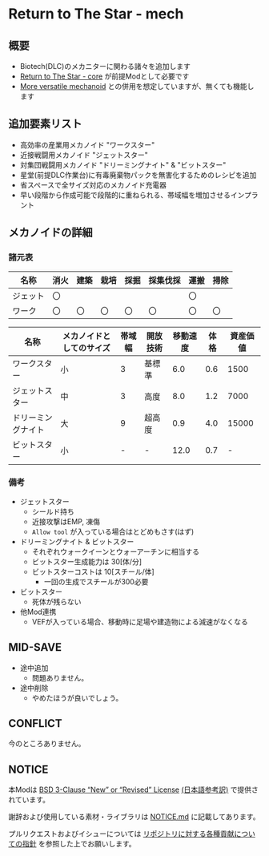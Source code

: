 # Return to The Star - mech

## 概要

- Biotech(DLC)のメカニターに関わる諸々を追加します
- [Return to The Star - core](https://github.com/piet-rian/rtts_core) が前提Modとして必要です
- [More versatile mechanoid](https://github.com/piet-rian/mvm) との併用を想定していますが、無くても機能します

## 追加要素リスト

- 高効率の産業用メカノイド "ワークスター"
- 近接戦闘用メカノイド "ジェットスター"
- 対集団戦闘用メカノイド "ドリーミングナイト" & "ビットスター"
- 星堂(前提DLC作業台)に有毒廃棄物パックを無害化するためのレシピを追加
- 省スペースで全サイズ対応のメカノイド充電器
- 早い段階から作成可能で段階的に重ねられる、帯域幅を増加させるインプラント

## メカノイドの詳細

### 諸元表

| 名称 | 消火 | 建築 | 栽培 | 採掘 | 採集伐採 | 運搬 | 掃除 |
|------|------|------|------|------|----------|------|------|
| ジェット | 〇 |  |  |  |  | 〇 |  |
| ワーク | 〇 | 〇 | 〇 | 〇 | 〇 | 〇 | 〇 |

|名称|メカノイドとしてのサイズ|帯域幅|開放技術|移動速度|体格|資産価値|
|-|-|-|-|-|-|-|
|ワークスター|小|3|基標準|6.0|0.6|1500|
|ジェットスター|中|3|高度|8.0|1.2|7000|
|ドリーミングナイト|大|9|超高度|0.9|4.0|15000|
|ビットスター|小|-|-|12.0|0.7|-|

### 備考

- ジェットスター
  - シールド持ち
  - 近接攻撃はEMP, 凍傷
  - `Allow tool` が入っている場合はとどめもさす(はず)
- ドリーミングナイト & ビットスター
  - それぞれウォークイーンとウォーアーチンに相当する
  - ビットスター生成能力は 30\[体/分\]
  - ビットスターコストは 10\[スチール/体\]
    - 一回の生成でスチールが300必要
- ビットスター
  - 死体が残らない
- 他Mod連携
  - VEFが入っている場合、移動時に足場や建造物による減速がなくなる

## MID-SAVE

- 途中追加
  - 問題ありません。
- 途中削除
  - やめたほうが良いでしょう。

## CONFLICT

今のところありません。

## NOTICE

本Modは [BSD 3-Clause “New” or “Revised” License](LICENSE) [(日本語参考訳)](https://licenses.opensource.jp/BSD-3-Clause/BSD-3-Clause.html) で提供されています。

謝辞および使用している素材・ライブラリは [NOTICE.md](NOTICE.md) に記載してあります。

プルリクエストおよびイシューについては [リポジトリに対する各種貢献についての指針](https://github.com/piet-rian/.github/blob/main/CONTRIBUTING.md) を参照した上でお願いします。
